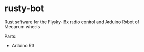 # rusty-bot
Rust software for the Flysky-i6x radio control and Arduino Robot of Mecanum wheels

Parts:

- Arduino R3

